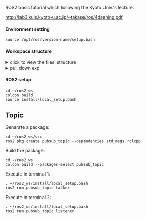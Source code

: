 ROS2 basic tutorial which following the Kyoto Univ.'s lecture.

http://lab3.kuis.kyoto-u.ac.jp/~takase/ros/4dashing.pdf

#### Environment setting

```
source /opt/ros/version-name/setup.bash
```
#### Workspace structure

<details>
<summary>click to view the files' structure</summary>

ros2_ws/
    build/
       ...
    log/
       ...
    install/
       ...
    src/
        README.md
        build/
        install/
        log/
        package_1/
        package_2/
           ...
           
</details>

<details>
<summary>pull down exp.</summary>
<pre><code>System.out.println("Hello to see U!");
</code></pre>
</details>

#### ROS2 setup
```
cd ~/ros2_ws
colcon build
source install/local_setup.bash
```

## Topic
Genarate a package:
```
cd ~/ros2_ws/src
ros2 pkg create pubsub_topic --dependencies std_msgs rclcpp
```
Build the package:
```
cd ~/ros2_ws
colcon build --packages-select pubsub_topic
```
Execute in terminal 1:
```
. ~/ros2_ws/install/local_setup.bash
ros2 run pubsub_topic talker
```
Execute in terminal 2:
```
. ~/ros2_ws/install/local_setup.bash
ros2 run pubsub_topic listener
```

